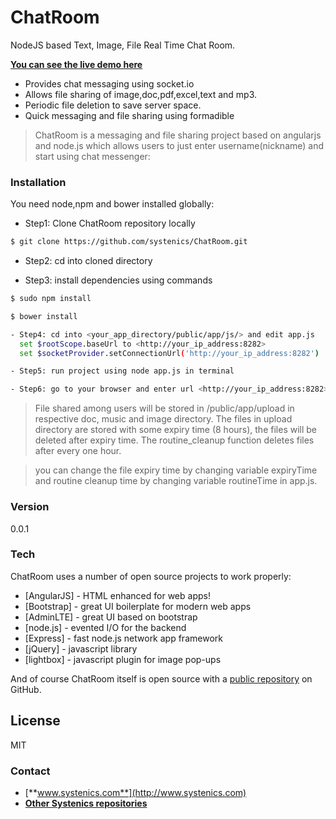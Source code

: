 
# ChatRoom

NodeJS based Text, Image, File Real Time Chat Room.

[**You can see the live demo here**](http://chat.systenics.com/v1/Chatroom)

  - Provides chat messaging using socket.io
  - Allows file sharing of image,doc,pdf,excel,text and mp3.
  - Periodic file deletion to save server space.
  - Quick messaging and file sharing using formadible  


>ChatRoom is a messaging and file sharing project based on angularjs and  node.js which allows users to just enter username(nickname) and start using chat messenger:

### Installation

You need node,npm and bower installed globally:

- Step1: Clone ChatRoom repository locally
```sh
$ git clone https://github.com/systenics/ChatRoom.git 
```
- Step2: cd into cloned directory <Ex : ChatRoom/> 

- Step3: install dependencies using commands 
```sh
$ sudo npm install
```
```sh
$ bower install
```
```sh
- Step4: cd into <your_app_directory/public/app/js/> and edit app.js 
  set $rootScope.baseUrl to <http://your_ip_address:8282>
  set $socketProvider.setConnectionUrl('http://your_ip_address:8282')
```

```sh
- Step5: run project using node app.js in terminal  
```

```sh
- Step6: go to your browser and enter url <http://your_ip_address:8282>
```

> File shared among users will be stored in /public/app/upload
> in respective doc, music and image directory.
> The files in upload directory are stored with some expiry time (8 hours),
> the files will be deleted after expiry time.
> The routine_cleanup function deletes files after every one hour.  

> you can change the file expiry time by changing variable expiryTime
> and routine cleanup time by changing variable routineTime in app.js.

### Version
0.0.1

### Tech

ChatRoom uses a number of open source projects to work properly:

* [AngularJS] - HTML enhanced for web apps!
* [Bootstrap] - great UI boilerplate for modern web apps
* [AdminLTE] - great UI based on bootstrap
* [node.js] - evented I/O for the backend
* [Express] - fast node.js network app framework
* [jQuery] - javascript library
* [lightbox] - javascript plugin for image pop-ups 

And of course ChatRoom itself is open source with a [public repository](https://github.com/systenics/ChatRoom) on GitHub.

License
----

MIT

### Contact
- [**www.systenics.com**](http://www.systenics.com)
- [**Other Systenics repositories**](https://github.com/systenics)
